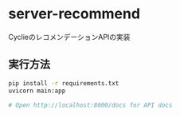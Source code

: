 # server-recommend

CyclieのレコメンデーションAPIの実装

## 実行方法
```sh
pip install -r requirements.txt
uvicorn main:app

# Open http://localhost:8000/docs for API docs
```